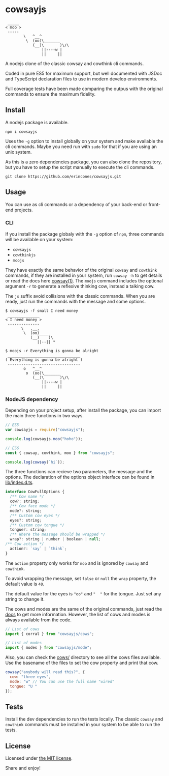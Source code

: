 # cowsayjs

```Text
 _____
< moo >
 -----
        \   ^__^
         \  (oo)\_______
            (__)\       )\/\
                ||----w |
                ||     ||
```

A nodejs clone of the classic cowsay and cowthink cli commands.

Coded in pure ES5 for maximum support, but well documented with JSDoc and
TypeScript declaration files to use in modern develop environments.

Full coverage tests have been made comparing the outpus with the original
commands to ensure the maximum fidelity.


## Install

A nodejs package is available.

```Shell
npm i cowsayjs
```

Uses the `-g` option to install globally on your system and make available the
cli commands. Maybe you need run with `sudo` for that if you are using an unix
system.

As this is a zero dependencies package, you can also clone the repository, but
you have to setup the script manually to execute the cli commands.

```Shell
git clone https://github.com/erincones/cowsayjs.git
```


## Usage

You can use as cli commands or a dependency of your back-end or front-end
projects.

### CLI

If you install the package globaly with the `-g` option of `npm`, three commands
will be available on your system:

 - `cowsayjs`
 - `cowthinkjs`
 - `moojs`

They have exactly the same behavior of the original `cowsay` and `cowthink`
commands, if they are installed in your system, run `cowsay -h` to get details
or read the docs here [cowsay(1)](https://linux.die.net/man/1/cowsay). The
`moojs` command includes the optional argument `-r` to generate a reflexive
thinking cow, instead a talking cow.

The `js` suffix avoid collisions with the classic commands. When you are ready,
just run the commands with the message and some options.

```Shell
$ cowsayjs -f small I need money
 ______________
< I need money >
 --------------
       \   ,__,
        \  (oo)____
           (__)    )\
              ||--|| *
```
```Shell
$ moojs -r Everything is gonna be alright
 ________________________________
( Everything is gonna be alright )
 --------------------------------
        o   ^__^
         o  (oo)\_______
            (__)\       )\/\
                ||----w |
                ||     ||
```

### NodeJS dependency

Depending on your project setup, after install the package, you can import the
main three functions in two ways.

```JavaScript
// ES5
var cowsayjs = require("cowsayjs");

console.log(cowsayjs.moo("hoho"));
```
```JavaScript
// ES6
const { cowsay, cowthink, moo } from "cowsayjs";

console.log(cowsay(`hi`));
```

The three functions can recieve two parameters, the message and the options. The
declaration of the options object interface can be found in
[lib/index.d.ts](lib/index.d.ts).

```JavaScript
interface CowFullOptions {
  /** Cow name */
  cow?: string;
  /** Cow face mode */
  mode?: string;
  /** Custom cow eyes */
  eyes?: string;
  /** Custom cow tongue */
  tongue?: string;
  /** Where the message should be wrapped */
  wrap?: string | number | boolean | null;
/** Cow action */
  action?: `say` | `think`;
}
```

The `action` property only works for `moo` and is ignored by `cowsay` and
`cowthink`.

To avoid wrapping the message, set `false` or `null` the `wrap` property, the
default value is `40`.

The default value for the eyes is `"oo"` and `"  "` for the tongue. Just set any
string to change it.

The cows and modes are the same of the original commands, just read the
[docs](https://linux.die.net/man/1/cowsay) to get more information. However, the
list of cows and modes is always available from the code.

```JavaScript
// List of cows
import { corral } from "cowsayjs/cows";

// List of modes
import { modes } from "cowsayjs/mode";
```

Also, you can check the [cows/](cows/) directory to see all the cows files
available. Use the basename of the files to set the cow property and print that
cow.

```JavaScript
cowsay("anybody will read this?", {
  cow: "three-eyes",
  mode: "w" // You can use the full name "wired"
  tongue: "U "
});
```

## Tests

Install the dev dependencies to run the tests locally. The classic `cowsay` and
`cowthink` commands must be installed in your system to be able to run the
tests.


## License

Licensed under [the MIT license](LICENSE).

Share and enjoy!
